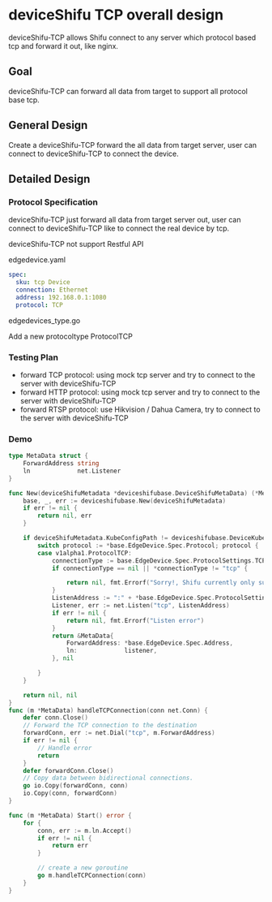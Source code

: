 # deviceShifu TCP overall design

deviceShifu-TCP allows Shifu connect to any server which protocol based tcp and forward it out, like nginx.

## Goal

deviceShifu-TCP can forward all data from target to support all protocol base tcp.

## General Design

Create a deviceShifu-TCP forward the all data from target server, user can connect to deviceShifu-TCP to connect the device.

## Detailed Design

### Protocol Specification

deviceShifu-TCP just forward all data from target server out, user can connect to deviceShifu-TCP like to connect the real device by tcp.

deviceShifu-TCP not support Restful API

edgedevice.yaml
```yaml
spec:
  sku: tcp Device
  connection: Ethernet
  address: 192.168.0.1:1080
  protocol: TCP
```
edgedevices_type.go

Add a new protocoltype ProtocolTCP
### Testing Plan

- forward TCP protocol: using mock tcp server and try to connect to the server with deviceShifu-TCP
- forward HTTP protocol: using mock tcp server and try to connect to the server with deviceShifu-TCP
- forward RTSP protocol: use Hikvision / Dahua Camera, try to connect to the server with deviceShifu-TCP

### Demo

```go
type MetaData struct {
	ForwardAddress string
	ln             net.Listener
}

func New(deviceShifuMetadata *deviceshifubase.DeviceShifuMetaData) (*MetaData, error) {
	base, _, err := deviceshifubase.New(deviceShifuMetadata)
	if err != nil {
		return nil, err
	}

	if deviceShifuMetadata.KubeConfigPath != deviceshifubase.DeviceKubeconfigDoNotLoadStr {
		switch protocol := *base.EdgeDevice.Spec.Protocol; protocol {
		case v1alpha1.ProtocolTCP:
			connectionType := base.EdgeDevice.Spec.ProtocolSettings.TCPSetting.NetworkType
			if connectionType == nil || *connectionType != "tcp" {

				return nil, fmt.Errorf("Sorry!, Shifu currently only support TCP Protocal")
			}
			ListenAddress := ":" + *base.EdgeDevice.Spec.ProtocolSettings.TCPSetting.ListenPort
			Listener, err := net.Listen("tcp", ListenAddress)
			if err != nil {
				return nil, fmt.Errorf("Listen error")
			}
			return &MetaData{
				ForwardAddress: *base.EdgeDevice.Spec.Address,
				ln:             listener,
			}, nil

		}
	}

	return nil, nil
}
func (m *MetaData) handleTCPConnection(conn net.Conn) {
	defer conn.Close()
	// Forward the TCP connection to the destination
	forwardConn, err := net.Dial("tcp", m.ForwardAddress)
	if err != nil {
		// Handle error
		return
	}
	defer forwardConn.Close()
	// Copy data between bidirectional connections.
	go io.Copy(forwardConn, conn)
	io.Copy(conn, forwardConn)
}

func (m *MetaData) Start() error {
	for {
		conn, err := m.ln.Accept()
		if err != nil {
			return err
		}

		// create a new goroutine
		go m.handleTCPConnection(conn)
	}
}
```


